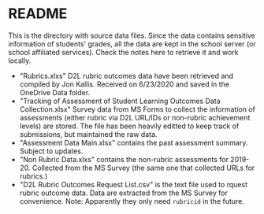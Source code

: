 # README
This is the directory with source data files. Since the data contains sensitive information of students' grades, all the data are kept in the school server (or school affiliated services). Check the notes here to retrieve it and work locally.

- "Rubrics.xlxs" D2L rubric outcomes data have been retrieved and compiled by Jon Kallis. Received on 6/23/2020 and saved in the OneDrive Data folder.
- "Tracking of Assessment of Student Learning Outcomes Data Collection.xlsx" Survey data from MS Forms to collect the information of assessments (either rubric via D2L URL/IDs or non-rubric achievement levels) are stored. The file has been heavily editted to keep track of submissions, but maintained the raw data.
- "Assessment Data Main.xlsx" contains the past assessment summary. Subject to updates.
- "Non Rubric Data.xlxs" contains the non-rubric assessments for 2019-20. Collected from the MS Survey (the same one that collected URLs for rubrics.)
- "D2L Rubric Outcomes Request List.csv" is the text file used to rquest rubric outcome data. Data are extracted from the MS Survey for convenience. Note: Apparently they only need `rubricid` in the future.